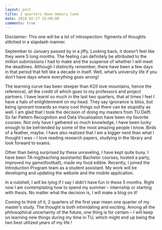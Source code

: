 ```yaml
---
layout: post
title: 2 quarters down memory lane
date: 2018-02-27 15:09:00
comments: true
---
```

Disclaimer: This one will be a lot of introspection: figments of thoughts stitched in a slapdash manner.

September to January passed by in a jiffy. Looking back, it doesn’t feel like they were 5 long months. The feeling can definitely be attributed to the million submissions I had to make and the suspense of whether I will meet the deadlines. Although I distinctly remember, there have been a few days in that period that felt like a decade in itself. Well, what’s university life if you don’t have days where everything goes wrong!


The learning curve has been steeper than K2(I love mountains, hence the reference), all the credit of which goes to my professors and project partners. I have learnt so much in the last two quarters, that at times I feel I have a halo of enlightenment on my head. They say ignorance is bliss, but being ignorant towards so many cool things out there can be stupidity as well. I am glad that I took the decision of doing my masters from TU Delft. So far Pattern Recognition and Data Visualisation have been my favorite courses. Not only have I gathered so much knowledge, I have been lucky enough to be befriended by some of the most amazing people I know. Birds of a feather, maybe. I have also realized that I am a bigger nerd than what I thought I was – I love reading research papers, studying in the library and look forward to exams.




Other than being surprised by these unraveling, I have kept quite busy. I have been TA-ing(teaching assistants) Bachelor courses, hosted a party, improved my game(football), made my food edible. Recently, I joined the Introduction Program team as a student assistant. My work will be developing and updating the website and the mobile application.




In a nutshell, I will be lying if I say I didn’t have fun in these 5 months. Right now I am contemplating how to spend my summer – internship or starting with thesis. No matter what the decision is, I will make a blog on it!

Coming to think of it, 2 quarters of the first year mean one quarter of my master’s study. The thought is both intimidating and exciting. Among all the philosophical uncertainty of the future, one thing is for certain – I will keep on learning new things during my time in TU, which might end up being the two best utilized years of my life !